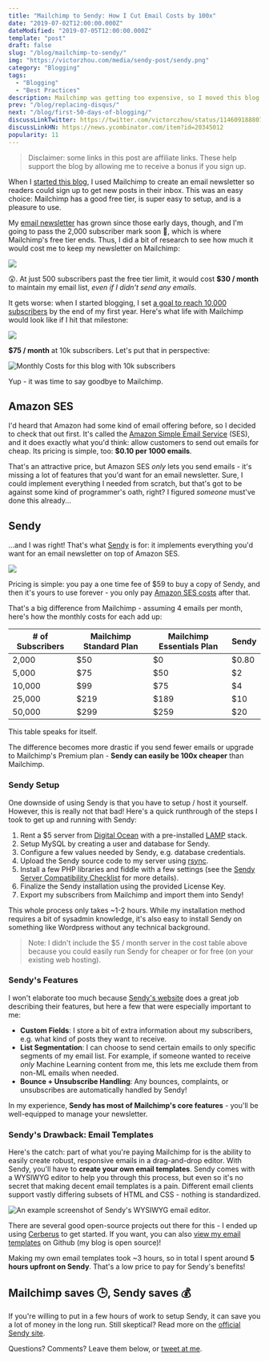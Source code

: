 ```yaml
---
title: "Mailchimp to Sendy: How I Cut Email Costs by 100x"
date: "2019-07-02T12:00:00.000Z"
dateModified: "2019-07-05T12:00:00.000Z"
template: "post"
draft: false
slug: "/blog/mailchimp-to-sendy/"
img: "https://victorzhou.com/media/sendy-post/sendy.png"
category: "Blogging"
tags:
  - "Blogging"
  - "Best Practices"
description: Mailchimp was getting too expensive, so I moved this blog's newsletter to Sendy.
prev: "/blog/replacing-disqus/"
next: "/blog/first-50-days-of-blogging/"
discussLinkTwitter: https://twitter.com/victorczhou/status/1146091888077750272
discussLinkHN: https://news.ycombinator.com/item?id=20345012
popularity: 11
---
```


> Disclaimer: some links in this post are affiliate links. These help support the blog by allowing me to receive a bonus if you sign up.

When I [started this blog](/blog/first-50-days-of-blogging/), I used Mailchimp to create an email newsletter so readers could sign up to get new posts in their inbox. This was an easy choice: Mailchimp has a good free tier, is super easy to setup, and is a pleasure to use.

My [email newsletter](/subscribe/?src=sendy-post) has grown since those early days, though, and I'm going to pass the 2,000 subscriber mark soon 🎉, which is where Mailchimp's free tier ends. Thus, I did a bit of research to see how much it would cost me to keep my newsletter on Mailchimp:

![](./media-link/sendy-post/mailchimp-2.5k.png)

😲. At just 500 subscribers past the free tier limit, it would cost **$30 / month** to maintain my email list, _even if I didn't send any emails_.

It gets worse: when I started blogging, I set [a goal to reach 10,000 subscribers](/blog/first-50-days-of-blogging/#goals-for-year-one) by the end of my first year. Here's what life with Mailchimp would look like if I hit that milestone:

![](./media-link/sendy-post/mailchimp-10k.png)

**$75 / month** at 10k subscribers. Let's put that in perspective:

![](./media-link/sendy-post/mailchimp-price-graph.png "Monthly Costs for this blog with 10k subscribers")

Yup - it was time to say goodbye to Mailchimp.

## Amazon SES

I'd heard that Amazon had some kind of email offering before, so I decided to check that out first. It's called the [Amazon Simple Email Service](https://aws.amazon.com/ses/) (SES), and it does exactly what you'd think: allow customers to send out emails for cheap. Its pricing is simple, too: **$0.10 per 1000 emails**.

That's an attractive price, but Amazon SES _only_ lets you send emails - it's missing a lot of features that you'd want for an email newsletter. Sure, I could implement everything I needed from scratch, but that's got to be against some kind of programmer's oath, right? I figured _someone_  must've done this already...

## Sendy

...and I was right! That's what [Sendy](https://sendy.co/?ref=Tl4Ot) is for: it implements everything you'd want for an email newsletter on top of Amazon SES.

![](./media-link/sendy-post/sendy.png)

Pricing is simple: you pay a one time fee of $59 to buy a copy of Sendy, and then it's yours to use forever - you only pay [Amazon SES costs](https://aws.amazon.com/ses/pricing/) after that.

That's a big difference from Mailchimp - assuming 4 emails per month, here's how the monthly costs for each add up:

| # of Subscribers | Mailchimp Standard Plan | Mailchimp Essentials Plan | Sendy |
| --- | --- | --- | --- |
| 2,000 | $50 | $0 | $0.80 |
| 5,000 | $75 | $50 | $2 |
| 10,000 | $99 | $75 | $4 |
| 25,000 | $219 | $189 | $10 |
| 50,000 | $299 | $259 | $20 |
<figcaption>This table speaks for itself.</figcaption>

The difference becomes more drastic if you send fewer emails or upgrade to Mailchimp's Premium plan - **Sendy can easily be 100x cheaper** than Mailchimp.

### Sendy Setup

One downside of using Sendy is that you have to setup / host it yourself. However, this is really not that bad! Here's a quick runthrough of the steps I took to get up and running with Sendy:

1. Rent a \$5 server from [Digital Ocean](https://m.do.co/c/0e6cb6018b2a) with a pre-installed [LAMP](https://en.wikipedia.org/wiki/LAMP_(software_bundle)) stack.
2. Setup MySQL by creating a user and database for Sendy.
3. Configure a few values needed by Sendy, e.g. database credentials.
4. Upload the Sendy source code to my server using [rsync](https://linux.die.net/man/1/rsync).
5. Install a few PHP libraries and fiddle with a few settings (see the [Sendy Server Compatibility Checklist](https://sendy.victorzhou.com/_compatibility.php?i=1) for more details).
6. Finalize the Sendy installation using the provided License Key.
7. Export my subscribers from Mailchimp and import them into Sendy!

This whole process only takes ~1-2 hours. While my installation method requires a bit of sysadmin knowledge, it's also easy to install Sendy on something like Wordpress without any technical background.

> Note: I didn't include the $5 / month server in the cost table above because you could easily run Sendy for cheaper or for free (on your existing web hosting).

### Sendy's Features

I won't elaborate too much because [Sendy's website](https://sendy.co/?ref=Tl4Ot) does a great job describing their features, but here a few that were especially important to me:

- **Custom Fields**: I store a bit of extra information about my subscribers, e.g. what kind of posts they want to receive.
- **List Segmentation**: I can choose to send certain emails to only specific segments of my email list. For example, if someone wanted to receive _only_ Machine Learning content from me, this lets me exclude them from non-ML emails when needed.
- **Bounce + Unsubscribe Handling**: Any bounces, complaints, or unsubscribes are automatically handled by Sendy!

In my experience, **Sendy has most of Mailchimp's core features** - you'll be well-equipped to manage your newsletter.

### Sendy's Drawback: Email Templates

Here's the catch: part of what you're paying Mailchimp for is the ability to easily create robust, responsive emails in a drag-and-drop editor. With Sendy, you'll have to **create your own email templates**. Sendy comes with a WYSIWYG editor to help you through this process, but even so it's no secret that making decent email templates is a pain. Different email clients support vastly differing subsets of HTML and CSS - nothing is standardized.

![](./media-link/sendy-post/sendy-editor.png "An example screenshot of Sendy's WYSIWYG email editor.")

There are several good open-source projects out there for this - I ended up using [Cerberus](https://github.com/TedGoas/Cerberus) to get started. If you want, you can also [view my email templates](https://github.com/vzhou842/victorzhou.com/tree/master/content/emails) on Github (my blog is open source)!

Making my own email templates took ~3 hours, so in total I spent around **5 hours upfront on Sendy**. That's a low price to pay for Sendy's benefits!

## Mailchimp saves 🕒, Sendy saves 💰

If you're willing to put in a few hours of work to setup Sendy, it can save you a lot of money in the long run. Still skeptical? Read more on the [official Sendy site](https://sendy.co/?ref=Tl4Ot).

Questions? Comments? Leave them below, or [tweet at me](https://twitter.com/victorczhou).
